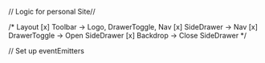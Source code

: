 
// Logic for personal Site//

/* Layout 
[x] Toolbar -> Logo, DrawerToggle, Nav
[x] SideDrawer -> Nav
[x] DrawerToggle -> Open SideDrawer
[x] Backdrop -> Close SideDrawer
*/

// Set up eventEmitters